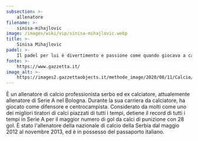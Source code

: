 ```yaml
---
subsection: >-
    allenatore
filename: >-
    sinisa-mihajlovic
image: /images/wiki/vip/sinisa-mihajlovic.webp
title: >-
    Sinisa Mihajlovic
padel: >-
    Il padel per lui è divertimento e passione come quando giocava a calcio. Gioca con molti calciatori e personaggi famosi, tra questi Dario Marcolin che lo definisce un appassionato molto determinato a migliorare.
fonte: >-
    https://www.gazzetta.it/
image_alt: >-
    https://images2.gazzettaobjects.it/methode_image/2020/08/11/Calcio/Foto_Calcio_-_Trattate/mihajlovic_padel_instagram-k5KI--712x402@Gazzetta-Web_712x402.jpg?v=202008111619
---
```

È un allenatore di calcio professionista serbo ed ex calciatore, attualemente allenatore di Serie A nel Bologna. Durante la sua carriera da calciatore, ha giocato come difensore e centrocampista. Considerato da molti come uno dei migliori tiratori di calci piazzati di tutti i tempi, detiene il record di tutti i tempi in Serie A per il maggior numero di gol da calci di punizione con 28 gol. È stato l'allenatore della nazionale di calcio della Serbia dal maggio 2012 al novembre 2013, ed è in possesso del passaporto italiano.